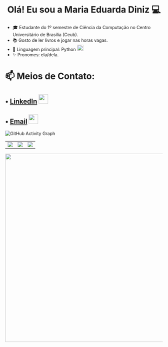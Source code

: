 <h1 align="center">Olá! Eu sou a Maria Eduarda Diniz 💻</h1>

- 🎓 Estudante do 1º semestre de Ciência da Computação no Centro Universitário de Brasília (Ceub).  
- 📚 Gosto de ler livros e jogar nas horas vagas.  
- 🐍 Linguagem principal: Python <img src="https://cdn.jsdelivr.net/gh/devicons/devicon/icons/python/python-original.svg" width="20" height="20"/>  
- ✨ Pronomes: ela/dela.


# 📫 Meios de Contato:

## • [LinkedIn](https://www.linkedin.com/in/maria-eduarda-diniz-61b14a365/) <img height="30" width="30" src="https://cdn.jsdelivr.net/gh/devicons/devicon@latest/icons/linkedin/linkedin-original.svg" />

## • [Email](mailto:dudacrefite@gmail.com) <img height="30" width="30" src="https://cdn.jsdelivr.net/gh/devicons/devicon@latest/icons/google/google-original.svg" />



![GitHub Activity Graph](https://github-readme-activity-graph.vercel.app/graph?username=DudaD1niz&theme=radical)

<table>
  <tr>
    <td>
      <img src="https://github-readme-stats.vercel.app/api?username=DudaD1niz&show_icons=true&theme=radical" />
    </td>
    <td>
      <img src="https://github-readme-stats.vercel.app/api/top-langs/?username=DudaD1niz&layout=compact&theme=radical" />
    </td>
    <td>
      <img src="https://github-readme-streak-stats.herokuapp.com/?user=DudaD1niz&theme=radical" />
    </td>
  </tr>
</table>

<p align="center">
  <img src="https://images-wixmp-ed30a86b8c4ca887773594c2.wixmp.com/f/2daddf3c-add4-4a2b-880d-064be6821c92/dglksej-3ed5f398-b5c8-4d98-b908-43438b2964f2.gif?token=eyJ0eXAiOiJKV1QiLCJhbGciOiJIUzI1NiJ9.eyJzdWIiOiJ1cm46YXBwOjdlMGQxODg5ODIyNjQzNzNhNWYwZDQxNWVhMGQyNmUwIiwiaXNzIjoidXJuOmFwcDo3ZTBkMTg4OTgyMjY0MzczYTVmMGQ0MTVlYTBkMjZlMCIsIm9iaiI6W1t7InBhdGgiOiJcL2ZcLzJkYWRkZjNjLWFkZDQtNGEyYi04ODBkLTA2NGJlNjgyMWM5MlwvZGdsa3Nlai0zZWQ1ZjM5OC1iNWM4LTRkOTgtYjkwOC00MzQzOGIyOTY0ZjIuZ2lmIn1dXSwiYXVkIjpbInVybjpzZXJ2aWNlOmZpbGUuZG93bmxvYWQiXX0.bxIHtLdJMge5rLi2vf8I4OD6fJr5XSKJXUHbofhWDT8" width="600" />
</p>

